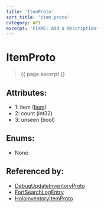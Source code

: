 ```yaml
---
title: 'ItemProto'
sort_title: 'item_proto'
category: API
excerpt: 'FIXME: Add a description'
---
```


[comment]: <> (THIS PART IS GENERATED - AKA DON'T EDIT THIS PART MANUALLY)

# ItemProto

> {{ page.excerpt }}

## Attributes:

- 1: item ([Item](../../enums/Item/))
- 2: count (int32)
- 3: unseen (bool)

## Enums:

- None

## Referenced by:

- [DebugUpdateInventoryProto](../DebugUpdateInventoryProto/)
- [FortSearchLogEntry](../FortSearchLogEntry/)
- [HoloInventoryItemProto](../HoloInventoryItemProto/)

[comment]: <> (YOU CAN EDIT AFTER THIS)
